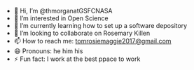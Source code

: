 - 👋 Hi, I’m @thmorganatGSFCNASA
- 👀 I’m interested in Open Science
- 🌱 I’m currently learning how to set up a software depository
- 💞️ I’m looking to collaborate on Rosemary Killen
- 📫 How to reach me: tomrosiemaggie2017@gmail.com
- 😄 Pronouns: he him his
- ⚡ Fun fact: I work at the best ppace to work 

<!---
thmorganatGSFCNASA/thmorganatGSFCNASA is a ✨ special ✨ repository because its `README.md` (this file) appears on your GitHub profile.
You can click the Preview link to take a look at your changes.
--->
